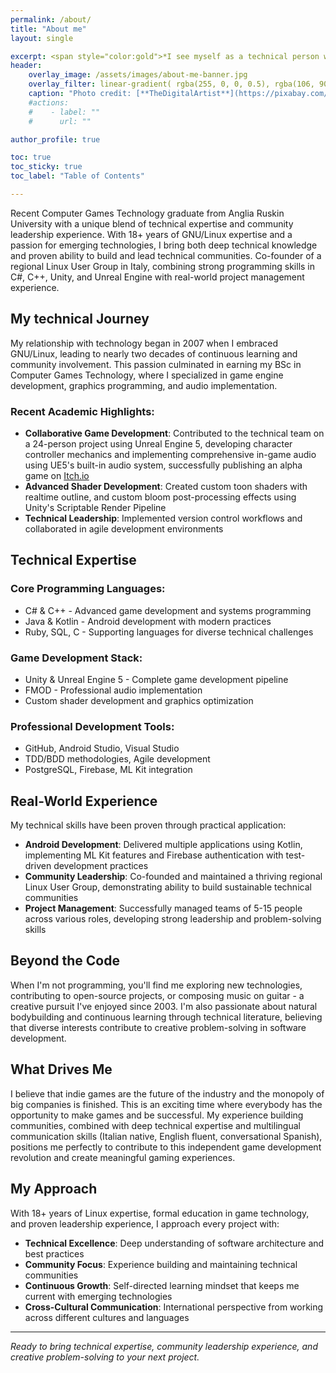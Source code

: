 ```yaml
---
permalink: /about/
title: "About me"
layout: single

excerpt: <span style="color:gold">*I see myself as a technical person who chose a great project and a great way of doing that project.* <br> <span style="color:darkgrey">Linus Torvalds
header:
    overlay_image: /assets/images/about-me-banner.jpg
    overlay_filter: linear-gradient( rgba(255, 0, 0, 0.5), rgba(106, 90, 205, 0.5))
    caption: "Photo credit: [**TheDigitalArtist**](https://pixabay.com/illustrations/technology-network-digital-5648183)"
    #actions:
    #    - label: ""
    #      url: ""

author_profile: true

toc: true
toc_sticky: true
toc_label: "Table of Contents"

---
```


Recent Computer Games Technology graduate from Anglia Ruskin University with a unique blend of technical expertise and community leadership experience. With 18+ years of GNU/Linux expertise and a passion for emerging technologies, I bring both deep technical knowledge and proven ability to build and lead technical communities. Co-founder of a regional Linux User Group in Italy, combining strong programming skills in C#, C++, Unity, and Unreal Engine with real-world project management experience.

## My technical Journey
My relationship with technology began in 2007 when I embraced GNU/Linux, leading to nearly two decades of continuous learning and community involvement. This passion culminated in earning my BSc in Computer Games Technology, where I specialized in game engine development, graphics programming, and audio implementation.

### Recent Academic Highlights:
* **Collaborative Game Development**: Contributed to the technical team on a 24-person project using Unreal Engine 5, developing character controller mechanics and implementing comprehensive in-game audio using UE5's built-in audio system, successfully publishing an alpha game on [Itch.io](https://clever-critter-games.itch.io/crystal-chaos)
* **Advanced Shader Development**: Created custom toon shaders with realtime outline, and custom bloom post-processing effects using Unity's Scriptable Render Pipeline
* **Technical Leadership**: Implemented version control workflows and collaborated in agile development environments

## Technical Expertise

### Core Programming Languages:
* C# & C++ - Advanced game development and systems programming
* Java & Kotlin - Android development with modern practices
* Ruby, SQL, C - Supporting languages for diverse technical challenges

### Game Development Stack:
* Unity & Unreal Engine 5 - Complete game development pipeline
* FMOD - Professional audio implementation
* Custom shader development and graphics optimization

### Professional Development Tools:
* GitHub, Android Studio, Visual Studio
* TDD/BDD methodologies, Agile development
* PostgreSQL, Firebase, ML Kit integration

## Real-World Experience
My technical skills have been proven through practical application:

* **Android Development**: Delivered multiple applications using Kotlin, implementing ML Kit features and Firebase authentication with test-driven development practices
* **Community Leadership**: Co-founded and maintained a thriving regional Linux User Group, demonstrating ability to build sustainable technical communities
* **Project Management**: Successfully managed teams of 5-15 people across various roles, developing strong leadership and problem-solving skills

## Beyond the Code
When I'm not programming, you'll find me exploring new technologies, contributing to open-source projects, or composing music on guitar - a creative pursuit I've enjoyed since 2003. I'm also passionate about natural bodybuilding and continuous learning through technical literature, believing that diverse interests contribute to creative problem-solving in software development.

## What Drives Me
I believe that indie games are the future of the industry and the monopoly of big companies is finished. This is an exciting time where everybody has the opportunity to make games and be successful. My experience building communities, combined with deep technical expertise and multilingual communication skills (Italian native, English fluent, conversational Spanish), positions me perfectly to contribute to this independent game development revolution and create meaningful gaming experiences.

## My Approach
With 18+ years of Linux expertise, formal education in game technology, and proven leadership experience, I approach every project with:

* **Technical Excellence**: Deep understanding of software architecture and best practices
* **Community Focus**: Experience building and maintaining technical communities
* **Continuous Growth**: Self-directed learning mindset that keeps me current with emerging technologies
* **Cross-Cultural Communication**: International perspective from working across different cultures and languages

---
*Ready to bring technical expertise, community leadership experience, and creative problem-solving to your next project.*